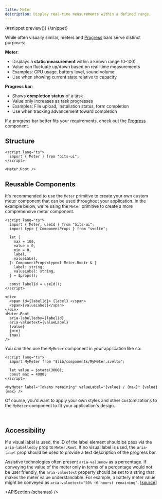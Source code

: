 ```yaml
---
title: Meter
description: Display real-time measurements within a defined range.
---
```


<script>
	import { APISection, ComponentPreviewV2, MeterDemo, DemoCodeContainer, MeterDemoCustom } from '$lib/components/index.js'
	let { schemas } = $props()
</script>

<ComponentPreviewV2 name="meter-demo" componentName="Meter">

{#snippet preview()}
<MeterDemo />
{/snippet}

</ComponentPreviewV2>

While often visually similar, meters and [Progress](/docs/components/progress) bars serve distinct purposes:

**Meter**:

- Displays a **static measurement** within a known range (0-100)
- Value can fluctuate up/down based on real-time measurements
- Examples: CPU usage, battery level, sound volume
- Use when showing current state relative to capacity

**Progress bar**:

- Shows **completion status** of a task
- Value only increases as task progresses
- Examples: File upload, installation status, form completion
- Use when tracking advancement toward completion

If a progress bar better fits your requirements, check out the [Progress](/docs/components/progress) component.

## Structure

```svelte
<script lang="ts">
  import { Meter } from "bits-ui";
</script>

<Meter.Root />
```

## Reusable Components

It's recommended to use the `Meter` primitive to create your own custom meter component that can be used throughout your application. In the example below, we're using the `Meter` primitive to create a more comprehensive meter component.

```svelte
<script lang="ts">
  import { Meter, useId } from "bits-ui";
  import type { ComponentProps } from "svelte";

  let {
    max = 100,
    value = 0,
    min = 0,
    label,
    valueLabel,
  }: ComponentProps<typeof Meter.Root> & {
    label: string;
    valueLabel: string;
  } = $props();

  const labelId = useId();
</script>

<div>
  <span id={labelId}> {label} </span>
  <span>{valueLabel}</span>
</div>
<Meter.Root
  aria-labelledby={labelId}
  aria-valuetext={valueLabel}
  {value}
  {min}
  {max}
/>
```

You can then use the `MyMeter` component in your application like so:

```svelte title="+page.svelte"
<script lang="ts">
  import MyMeter from "$lib/components/MyMeter.svelte";

  let value = $state(3000);
  const max = 4000;
</script>

<MyMeter label="Tokens remaining" valueLabel="{value} / {max}" {value} {max} />
```

Of course, you'd want to apply your own styles and other customizations to the `MyMeter` component to fit your application's design.

<br>

<MeterDemoCustom value={3000} label="Tokens remaining" valueLabel="3000 / 4000" max={4000} />

## Accessibility

If a visual label is used, the ID of the label element should be pass via the `aria-labelledby` prop to `Meter.Root`. If no visual label is used, the `aria-label` prop should be used to provide a text description of the progress bar.

Assistive technologies often present `aria-valuenow` as a percentage. If conveying the value of the meter only in terms of a percentage would not be user friendly, the `aria-valuetext` property should be set to a string that makes the meter value understandable. For example, a battery meter value might be conveyed as `aria-valuetext="50% (6 hours) remaining"`. [[source](https://www.w3.org/WAI/ARIA/apg/patterns/meter/)]

<APISection {schemas} />
